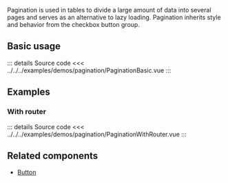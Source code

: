 Pagination is used in tables to divide a large amount of data into several pages
and serves as an alternative to lazy loading.
Pagination inherits style and behavior from the checkbox button group.

## Basic usage

<PaginationBasic />

::: details Source code
<<< ../../../examples/demos/pagination/PaginationBasic.vue
:::

## Examples

### With router

<PaginationWithRouter />
::: details Source code
<<< ../../../examples/demos/pagination/PaginationWithRouter.vue
:::

## Related components

- [Button](/components/button/button.doc)
